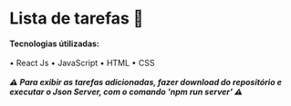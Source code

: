 # Lista de tarefas 📝

**Tecnologias útilizadas:** <br/><br/>
• React Js • JavaScript • HTML • CSS <br/><br/>
***⚠️ Para exibir as tarefas adicionadas, fazer download do repositório e executar o Json Server, com o comando 'npm run server' ⚠️***
